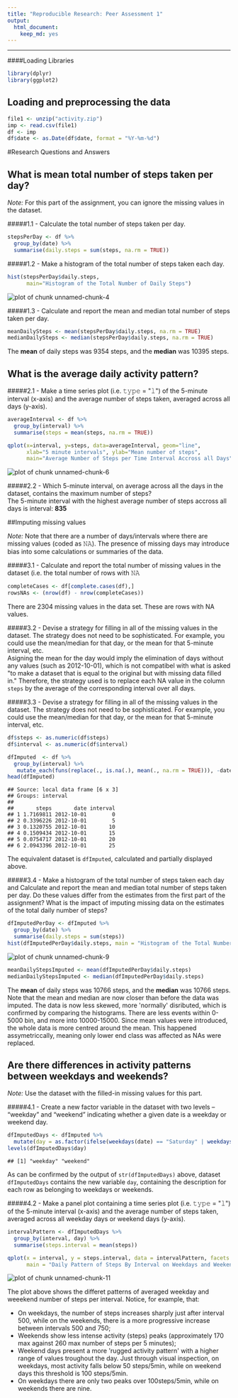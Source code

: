 ```yaml
---
title: "Reproducible Research: Peer Assessment 1"
output: 
  html_document:
    keep_md: yes
---
```


___
####Loading Libraries       

```r
library(dplyr)
library(ggplot2)
```


## Loading and preprocessing the data

```r
file1 <- unzip("activity.zip")
imp <- read.csv(file1)
df <- imp
df$date <- as.Date(df$date, format = "%Y-%m-%d")
```
#Research Questions and Answers


## What is mean total number of steps taken per day?
*Note:* For this part of the assignment, you can ignore the missing values in the dataset.

#####1.1 - Calculate the total number of steps taken per day.       

```r
stepsPerDay <- df %>%
  group_by(date) %>%
  summarise(daily.steps = sum(steps, na.rm = TRUE))
```

#####1.2 - Make a histogram of the total number of steps taken each day.       

```r
hist(stepsPerDay$daily.steps,
      main="Histogram of the Total Number of Daily Steps")
```

![plot of chunk unnamed-chunk-4](figure/unnamed-chunk-4-1.png) 

#####1.3 - Calculate and report the mean and median total number of steps taken per day.     

```r
meanDailySteps <- mean(stepsPerDay$daily.steps, na.rm = TRUE)
medianDailySteps <- median(stepsPerDay$daily.steps, na.rm = TRUE)
```
The **mean** of daily steps was 9354 steps, and the **median** was 10395 steps.


## What is the average daily activity pattern?
 
#####2.1 - Make a time series plot (i.e. 𝚝𝚢𝚙𝚎 = "𝚕") of the 5-minute interval (x-axis) and the average number of steps taken, averaged across all days (y-axis).      

```r
averageInterval <- df %>%
  group_by(interval) %>%
  summarise(steps = mean(steps, na.rm = TRUE))

qplot(x=interval, y=steps, data=averageInterval, geom="line",
      xlab="5 minute intervals", ylab="Mean number of steps",
      main="Average Number of Steps per Time Interval Accross all Days")
```

![plot of chunk unnamed-chunk-6](figure/unnamed-chunk-6-1.png) 

#####2.2 - Which 5-minute interval, on average across all the days in the dataset, contains the maximum number of steps?     
The 5-minute interval with the highest average number of steps accross all days is interval: **835**     


##Imputing missing values
  
*Note:* Note that there are a number of days/intervals where there are missing values (coded as 𝙽𝙰). The presence of missing days may introduce bias into some calculations or summaries of the data.      

#####3.1 - Calculate and report the total number of missing values in the dataset (i.e. the total number of rows with 𝙽𝙰     

```r
completeCases <- df[complete.cases(df),]
rowsNAs <- (nrow(df) - nrow(completeCases))
```
There are 2304 missing values in the data set. These are rows with NA values.      

#####3.2 - Devise a strategy for filling in all of the missing values in the dataset. The strategy does not need to be sophisticated. For example, you could use the mean/median for that day, or the mean for that 5-minute interval, etc.          
Asigning the mean for the day would imply the elimination of days without any values (such as 2012-10-01), which is not compatibel with what is asked "to make a dataset that is equal to the original but with missing data filled in."
Therefore, the strategy used is to replace each NA value in the column `steps` by the average of the corresponding interval over all days. 

#####3.3 - Devise a strategy for filling in all of the missing values in the dataset. The strategy does not need to be sophisticated. For example, you could use the mean/median for that day, or the mean for that 5-minute interval, etc.           

```r
df$steps <- as.numeric(df$steps)
df$interval <- as.numeric(df$interval)

dfImputed  <- df %>%
  group_by(interval) %>%
   mutate_each(funs(replace(., is.na(.), mean(., na.rm = TRUE))), -date)
head(dfImputed)
```

```
## Source: local data frame [6 x 3]
## Groups: interval
## 
##       steps       date interval
## 1 1.7169811 2012-10-01        0
## 2 0.3396226 2012-10-01        5
## 3 0.1320755 2012-10-01       10
## 4 0.1509434 2012-10-01       15
## 5 0.0754717 2012-10-01       20
## 6 2.0943396 2012-10-01       25
```
The equivalent dataset is `dfImputed`, calculated and partially displayed above.      

#####3.4 - Make a histogram of the total number of steps taken each day and Calculate and report the mean and median total number of steps taken per day. Do these values differ from the estimates from the first part of the assignment? What is the impact of imputing missing data on the estimates of the total daily number of steps?           

```r
dfImputedPerDay <- dfImputed %>%
  group_by(date) %>%
  summarise(daily.steps = sum(steps))
hist(dfImputedPerDay$daily.steps, main = "Histogram of the Total Number of Daily Steps (with imputed data)")
```

![plot of chunk unnamed-chunk-9](figure/unnamed-chunk-9-1.png) 

```r
meanDailyStepsImputed <- mean(dfImputedPerDay$daily.steps)
medianDailyStepsImputed <- median(dfImputedPerDay$daily.steps)
```
The **mean** of daily steps was 10766 steps, and the **median** was 10766 steps.     
Note that the mean and median are now closer than before the data was imputed. The data is now less skewed, more 'normally' disributed, which is confirmed by comparing the histograms. There are less events within 0-5000 bin, and more into 10000-15000. Since mean values were introduced, the whole data is more centred around the mean. This happened assymetriccally, meaning only lower end class was affected as NAs were replaced.


## Are there differences in activity patterns between weekdays and weekends?
    
*Note:* Use the dataset with the filled-in missing values for this part.       

#####4.1 - Create a new factor variable in the dataset with two levels – “weekday” and “weekend” indicating whether a given date is a weekday or weekend day.     


```r
dfImputedDays <- dfImputed %>%
  mutate(day = as.factor(ifelse(weekdays(date) == "Saturday" | weekdays(date) == "Sunday", yes = "weekend", no = "weekday")))
levels(dfImputedDays$day)
```

```
## [1] "weekday" "weekend"
```
As can be confirmed by the output of `str(dfImputedDays)` above, dataset `dfImputedDays` contains the new variable `day`, containing the description for each row as belonging to weekdays or weekends.


#####4.2 - Make a panel plot containing a time series plot (i.e. 𝚝𝚢𝚙𝚎 = "𝚕") of the 5-minute interval (x-axis) and the average number of steps taken, averaged across all weekday days or weekend days (y-axis).       


```r
intervalPattern <- dfImputedDays %>%
  group_by(interval, day) %>%
  summarise(steps.interval = mean(steps))

qplot(x = interval, y = steps.interval, data = intervalPattern, facets = day ~ ., geom = "line",
      main = "Daily Pattern of Steps By Interval on Weekdays and Weekends", ylab = "Mean Steps")     
```

![plot of chunk unnamed-chunk-11](figure/unnamed-chunk-11-1.png) 
        
The plot above shows the differet patterns of averaged weekday and weeekend number of steps per interval. Notice, for example, that:     

* On weekdays, the number of steps increases sharply just after interval 500, while on the weekends, there is a more progressive increase between intervals 500 and 750;     
* Weekends show less intense activity (steps) peaks (approximately 170 max against 260 max number of steps per 5 minutes);
* Weekend days  present a more 'rugged activity pattern' with a higher range of values troughout the day. Just through visual inspection, on weekdays, most activity falls below 50 steps/5min, while on weekend days this threshold is 100 steps/5min.     
* On weekdays there are only two peaks over 100steps/5min, while on weekends there are nine.  

